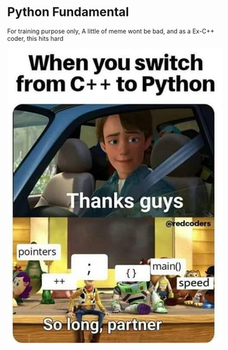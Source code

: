 # Python Fundamental

For training purpose only, 
A little of meme wont be bad, and as a Ex-C++ coder, this hits hard

![PY1](Images/py1.jpg)
